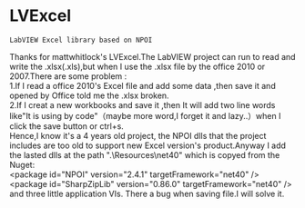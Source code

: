 # LVExcel
    LabVIEW Excel library based on NPOI
  Thanks for mattwhitlock's LVExcel.The LabVIEW project can run to read and write the .xlsx(.xls),but when I use the .xlsx file 
by the office 2010 or 2007.There are some problem :   
    1.If I read a office 2010's Excel file and add some data ,then save it and opened by Office told me the .xlsx broken.  
    2.If I creat a new workbooks and save it ,then It will add two line words like"It is using by code"（maybe more word,I forget it and lazy..）when I click the save button or ctrl+s.  
Hence,I know it's a 4 years old project, the NPOI dlls that the project includes are too old to support new Excel version's product.Anyway 
I add the  lasted dlls at the path ".\Resources\net40" which is copyed from the Nuget:  
 \<package id="NPOI" version="2.4.1" targetFramework="net40" />  
 \<package id="SharpZipLib" version="0.86.0" targetFramework="net40" />  
and three little application VIs.
    There a bug when saving file.I will solve it.
